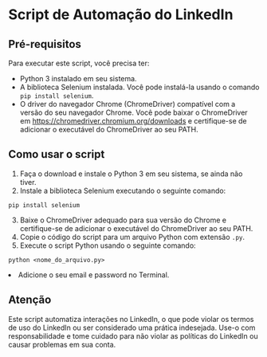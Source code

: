   <h1>Script de Automação do LinkedIn</h1>
  <h2>Pré-requisitos</h2>
  <p>Para executar este script, você precisa ter:</p>
  <ul>
    <li>Python 3 instalado em seu sistema.</li>
    <li>A biblioteca Selenium instalada. Você pode instalá-la usando o comando <code>pip install selenium</code>.</li>
    <li>O driver do navegador Chrome (ChromeDriver) compatível com a versão do seu navegador Chrome. Você pode baixar o ChromeDriver em <a href="https://chromedriver.chromium.org/downloads">https://chromedriver.chromium.org/downloads</a> e certifique-se de adicionar o executável do ChromeDriver ao seu PATH.</li>
  </ul>
  <h2>Como usar o script</h2>
  <ol>
    <li>Faça o download e instale o Python 3 em seu sistema, se ainda não tiver.</li>
    <li>Instale a biblioteca Selenium executando o seguinte comando:</li>
  </ol>
  <pre><code>pip install selenium</code></pre>
  <ol start="3">
    <li>Baixe o ChromeDriver adequado para sua versão do Chrome e certifique-se de adicionar o executável do ChromeDriver ao seu PATH.</li>
    <li>Copie o código do script para um arquivo Python com extensão <code>.py</code>.</li>
    <li>Execute o script Python usando o seguinte comando:</li>
  </ol>
  <pre><code>python &lt;nome_do_arquivo.py&gt;</code></pre>
  <li>Adicione o seu email e password no Terminal.</li>
  <h2>Atenção</h2>
  <p>Este script automatiza interações no LinkedIn, o que pode violar os termos de uso do LinkedIn ou ser considerado uma prática indesejada. Use-o com responsabilidade e tome cuidado para não violar as políticas do LinkedIn ou causar problemas em sua conta.</p>
